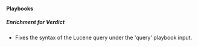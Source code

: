 
#### Playbooks
##### Enrichment for Verdict
- Fixes the syntax of the Lucene query under the 'query' playbook input.
